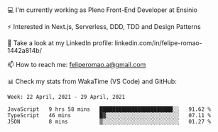 💻 I'm currently working as Pleno Front-End Developer at Ensinio

⚡ Interested in Next.js, Serverless, DDD, TDD and Design Patterns

👥 Take a look at my LinkedIn profile: linkedin.com/in/felipe-romao-1442a814b/

📫 How to reach me: feliperomao.a@gmail.com

📊 Check my stats from WakaTime (VS Code) and GitHub:

<!--START_SECTION:waka-->
```text
Week: 22 April, 2021 - 29 April, 2021

JavaScript   9 hrs 58 mins   ███████████████████████░░   91.62 % 
TypeScript   46 mins         █▓░░░░░░░░░░░░░░░░░░░░░░░   07.11 % 
JSON         8 mins          ▒░░░░░░░░░░░░░░░░░░░░░░░░   01.27 % 
```
<!--END_SECTION:waka-->
